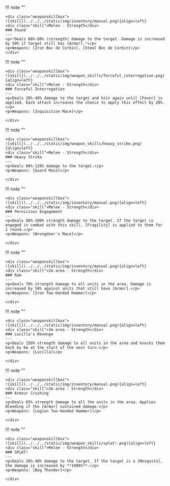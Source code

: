 !!! note ""

    <div class="weaponskillbox">
    ![skill](../../../static/img/inventory/manual.png){align=left}
    <div class="skill">Melee - Strength</div>
    ### Pound
    ---
    <p>"Deals 60%-80% (strength) damage to the target. Damage is increased by 50% if target still has [Armor]."</p>
    <p>Weapons: [Iron Bec de Corbin], [Steel Bec de Corbin]</p>
    </div>

!!! note ""

    <div class="weaponskillbox">
    ![skill](../../../static/img/weapon_skills/forceful_interrogation.png){align=left}
    <div class="skill">Melee - Strength</div>
    ### Forceful Interrogation
    ---
    <p>Deals 20%-40% damage to the target and hits again until [Fever] is applied. Each attack increases the chance to apply this effect by 20%.</p>
    <p>Weapons: [Inquisition Mace]</p>

    </div>

!!! note ""

    <div class="weaponskillbox">
    ![skill](../../../static/img/weapon_skills/heavy_strike.png){align=left}
    <div class="skill">Melee - Strength</div>
    ### Heavy Strike
    ---
    <p>Deals 60%-120% damage to the target.</p>
    <p>Weapons: [Guard Mace]</p>

    </div>

!!! note ""

    <div class="weaponskillbox">
    ![skill](../../../static/img/inventory/manual.png){align=left}
    <div class="skill">Melee - Strength</div>
    ### Pernicious Engagement
    ---
    <p>Deals 80%-100% strength damage to the target. If the target is engaged in combat with this skill, [Fragility] is applied to them for 1 round.</p>
    <p>Weapons: [Wrongdoer's Mace]</p>

    </div>

!!! note ""

    <div class="weaponskillbox">
    ![skill](../../../static/img/inventory/manual.png){align=left}
    <div class="skill">2m area - Strength</div>
    ### Ram
    ---
    <p>Deals 70% strength damage to all units in the area. Damage is increased by 50% against units that still have [Armor].</p>
    <p>Weapons: [Iron Two-Handed Hammer]</p>

    </div>

!!! note ""

    <div class="weaponskillbox">
    ![skill](../../../static/img/inventory/manual.png){align=left}
    <div class="skill">3m area - Strength</div>
    ### Lucilla's Revenge
    ---
    <p>Deals 150% strength damage to all units in the area and knocks them back by 6m at the start of the next turn.</p>
    <p>Weapons: [Lucilla]</p>

    </div>

!!! note ""

    <div class="weaponskillbox">
    ![skill](../../../static/img/inventory/manual.png){align=left}
    <div class="skill">2m area - Strength</div>
    ### Armour Crushing
    ---
    <p>Deals 65% strength damage to all the units in the area. Applies Bleeding if the [Armor] sustained damage.</p>
    <p>Weapons: [Legion Two-Handed Hammer]</p>

    </div>

!!! note ""

    <div class="weaponskillbox">
    ![skill](../../../static/img/weapon_skills/splat!.png){align=left}
    <div class="skill">Melee - Strength</div>
    ### SPLAT!
    ---
    <p>Deals 20%-40% damage to the target. If the target is a [Mosquito], the damage is increased by **1000%**.</p>
    <p>Weapons: [Bog Thunder]</p>

    </div>
